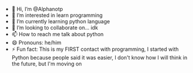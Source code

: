 - 👋 Hi, I’m @Alphanotp
- 👀 I’m interested in learn programming
- 🌱 I’m currently learning python language
- 💞️ I’m looking to collaborate on... idk
- 📫 How to reach me talk about python
- 😄 Pronouns: he/him
- ⚡ Fun fact: This is my FIRST contact with programming, I started with Python because people said it was easier, I don't know how I will think in the future, but I'm moving on

<!---
Alphanotp/Alphanotp is a ✨ special ✨ repository because its `README.md` (this file) appears on your GitHub profile.
You can click the Preview link to take a look at your changes.
--->
